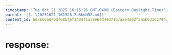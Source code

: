 ```yaml
---
timestamp: 'Tue Oct 21 2025 16:15:26 GMT-0400 (Eastern Daylight Time)'
parent: '[[..\20251021_161526.2b8bdd58.md]]'
content_id: 6d76b65d70df68bf6f140df1a39e6fd49d7167aae4d02faa5b63362744266256
---
```


# response:

